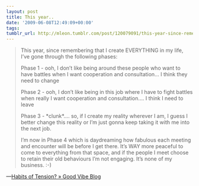 ```yaml
---
layout: post
title: This year..
date: '2009-06-08T12:49:09+00:00'
tags: 
tumblr_url: http://mleon.tumblr.com/post/120079091/this-year-since-remembering-that-i-create
---
```

<blockquote><p>This year, since remembering that I create EVERYTHING in my life, I’ve gone through the following phases:</p>
<p>Phase 1 - ooh, I don’t like being around these people who want to have battles when I want cooperation and consultation… I think they need to change </p>
<p>Phase 2 - ooh, I don’t like being in this job where I have to fight battles when really I want cooperation and consultation…. I think I need to leave </p>
<p>Phase 3 - *clunk*…. so, if I create my reality wherever I am, I guess I better change this reality or I’m just gonna keep taking it with me into the next job.</p>
<p>I’m now in Phase 4 which is daydreaming how fabulous each meeting and encounter will be before I get there. It’s WAY more peaceful to come to everything from that space, and if the people I meet choose to retain their old behaviours I’m not engaging. It’s none of my business. :-)</p></blockquote>&#8212;<a href="http://goodvibeblog.com/2009/06/07/habits-of-tension/">Habits of Tension?&#160;» Good Vibe Blog</a>
